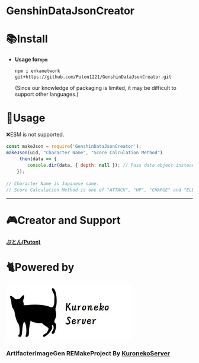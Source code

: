 # GenshinDataJsonCreator

# 📚Install
- **Usage for`npm`**
  ```shell
  npm i enkanetwork git+https://github.com/Puton1221/GenshinDataJsonCreator.git
  ```
  (Since our knowledge of packaging is limited, it may be difficult to support other languages.)

# 🤖Usage
❌ESM is not supported.
```js
const makeJson = require('GenshinDataJsonCreator');
makeJson(uid, "Character Name", "Score Calculation Method")
    .then(data => {
        console.dir(data, { depth: null }); // Pass data object instead of data.json.
    });

// Character Name is Japanese name.
// Score Calculation Method is one of "ATTACK", "HP", "CHARGE" and "ELEMENT".
```

---

# 🎮Creator and Support
#### [ぷとん(Puton)](https://github.com/Puton1221)
# 🐈Powered by 
![KuronekoServer](https://raw.githubusercontent.com/kuroneko6423/kuroneko6423/main/kuronekoServer.jpg)
### ArtifacterImageGen REMakeProject By [KuronekoServer](https://kuroneko6423.com/)
